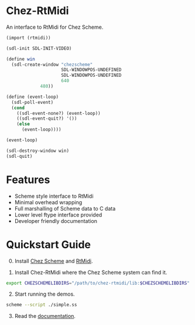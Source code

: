# Chez-RtMidi
An interface to RtMidi for Chez Scheme.

```scheme
(import (rtmidi))

(sdl-init SDL-INIT-VIDEO)

(define win
  (sdl-create-window "chezscheme"
                     SDL-WINDOWPOS-UNDEFINED
                     SDL-WINDOWPOS-UNDEFINED
                     640
		     480))

(define (event-loop)
  (sdl-poll-event)
  (cond
    ((sdl-event-none?) (event-loop))
    ((sdl-event-quit?) '())
    (else
      (event-loop))))

(event-loop)

(sdl-destroy-window win)
(sdl-quit)
```


# Features

* Scheme style interface to RtMidi
* Minimal overhead wrapping
* Full marshalling of Scheme data to C data
* Lower level ftype interface provided
* Developer friendly documentation


# Quickstart Guide

0. Install [Chez Scheme](https://github.com/cisco/ChezScheme) and [RtMidi](https://github.com/thestk/rtmidi/).

1. Install Chez-RtMidi where the Chez Scheme system can find it.
```bash
export CHEZSCHEMELIBDIRS="/path/to/chez-rtmidi/lib:$CHEZSCHEMELIBDIRS"
```

2. Start running the demos.
```bash
scheme --script ./simple.ss
```

3. Read the [documentation](https://outcue.github.io/chez-rtmidi/).
